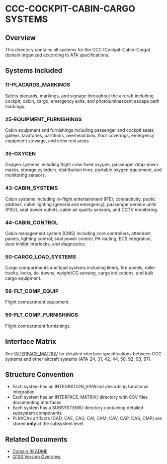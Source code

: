 # CCC-COCKPIT-CABIN-CARGO SYSTEMS

## Overview
This directory contains all systems for the CCC (Cockpit-Cabin-Cargo) domain organized according to ATA specifications.

## Systems Included

### 11-PLACARDS_MARKINGS
Safety placards, markings, and signage throughout the aircraft including cockpit, cabin, cargo, emergency exits, and photoluminescent escape path markings.

### 25-EQUIPMENT_FURNISHINGS
Cabin equipment and furnishings including passenger and cockpit seats, galleys, lavatories, partitions, overhead bins, floor coverings, emergency equipment stowage, and crew rest areas.

### 35-OXYGEN
Oxygen systems including flight crew fixed oxygen, passenger drop-down masks, storage cylinders, distribution lines, portable oxygen equipment, and monitoring sensors.

### 43-CABIN_SYSTEMS
Cabin systems including in-flight entertainment (IFE), connectivity, public address, cabin lighting (general and emergency), passenger service units (PSU), seat power outlets, cabin air quality sensors, and CCTV monitoring.

### 44-CABIN_CONTROL
Cabin management system (CMS) including core controllers, attendant panels, lighting control, seat power control, PA routing, ECS integration, door inhibit interlocks, and diagnostics.

### 50-CARGO_LOAD_SYSTEMS
Cargo compartments and load systems including liners, fire panels, roller tracks, locks, tie-downs, weight/CG sensing, cargo indications, and bulk cargo equipment.

### 58-FLT_COMP_EQUIP
Flight compartment equipment.

### 59-FLT_COMP_FURNISHINGS
Flight compartment furnishings.

## Interface Matrix
See [INTERFACE_MATRIX/](./INTERFACE_MATRIX/) for detailed interface specifications between CCC systems and other aircraft systems (ATA-24, 31, 42, 44, 50, 92, 93, 97).

## Structure Convention
- Each system has an INTEGRATION_VIEW.md describing functional integration
- Each system has an INTERFACE_MATRIX/ directory with CSV files documenting interfaces
- Each system has a SUBSYSTEMS/ directory containing detailed subsystem components
- PLM/CAx artifacts (CAD, CAE, CAO, CAI, CAM, CAV, CAP, CAS, CMP) are stored **only** at the subsystem level

## Related Documents
- [Domain README](../README.md)
- [Q100 Version Overview](../../README.md)
